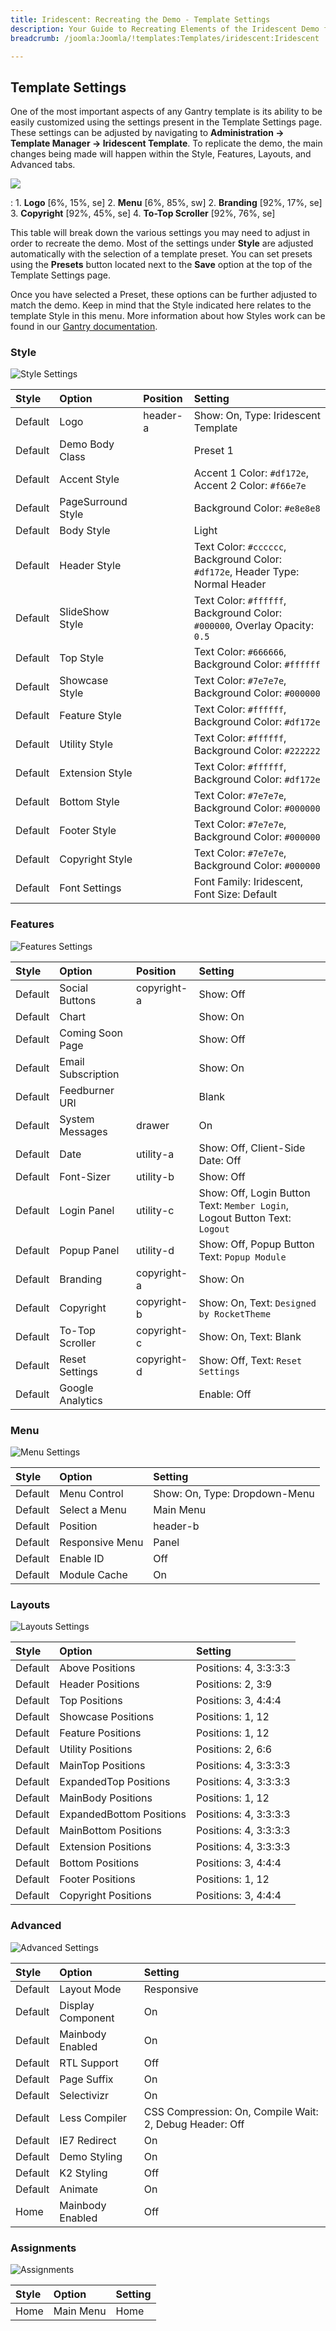 ```yaml
---
title: Iridescent: Recreating the Demo - Template Settings
description: Your Guide to Recreating Elements of the Iridescent Demo for Joomla
breadcrumb: /joomla:Joomla/!templates:Templates/iridescent:Iridescent

---
```


Template Settings
-----
One of the most important aspects of any Gantry template is its ability to be easily customized using the settings present in the Template Settings page. These settings can be adjusted by navigating to **Administration -> Template Manager -> Iridescent Template**. To replicate the demo, the main changes being made will happen within the Style, Features, Layouts, and Advanced tabs.

![](assets/iridescent2.jpeg)

:   1. **Logo** [6%, 15%, se]
    2. **Menu** [6%, 85%, sw]
    2. **Branding**  [92%, 17%, se]
    3. **Copyright**  [92%, 45%, se]
    4. **To-Top Scroller** [92%, 76%, se]

This table will break down the various settings you may need to adjust in order to recreate the demo. Most of the settings under **Style** are adjusted automatically with the selection of a template preset. You can set presets using the **Presets** button located next to the **Save** option at the top of the Template Settings page.

Once you have selected a Preset, these options can be further adjusted to match the demo. Keep in mind that the Style indicated here relates to the template Style in this menu. More information about how Styles work can be found in our [Gantry documentation](http://docs.gantry.org/gantry4/configure).

### Style

![Style Settings](assets/setstyle.jpeg)

|  Style  |       Option       | Position |                                    Setting                                     |
| :------ | :----------------- | :------- | :----------------------------------------------------------------------------- |
| Default | Logo               | header-a | Show: On, Type: Iridescent Template                                            |
| Default | Demo Body Class    |          | Preset 1                                                                       |
| Default | Accent Style       |          | Accent 1 Color: `#df172e`, Accent 2 Color: `#f66e7e`                           |
| Default | PageSurround Style |          | Background Color: `#e8e8e8`                                                    |
| Default | Body Style         |          | Light                                                                          |
| Default | Header Style       |          | Text Color: `#cccccc`, Background Color: `#df172e`, Header Type: Normal Header |
| Default | SlideShow Style    |          | Text Color: `#ffffff`, Background Color: `#000000`, Overlay Opacity: `0.5`     |
| Default | Top Style          |          | Text Color: `#666666`, Background Color: `#ffffff`                             |
| Default | Showcase Style     |          | Text Color: `#7e7e7e`, Background Color: `#000000`                             |
| Default | Feature Style      |          | Text Color: `#ffffff`, Background Color: `#df172e`                             |
| Default | Utility Style      |          | Text Color: `#ffffff`, Background Color: `#222222`                             |
| Default | Extension Style    |          | Text Color: `#ffffff`, Background Color: `#df172e`                             |
| Default | Bottom Style       |          | Text Color: `#7e7e7e`, Background Color: `#000000`                             |
| Default | Footer Style       |          | Text Color: `#7e7e7e`, Background Color: `#000000`                             |
| Default | Copyright Style    |          | Text Color: `#7e7e7e`, Background Color: `#000000`                             |
| Default | Font Settings      |          | Font Family: Iridescent, Font Size: Default                                    |

### Features

![Features Settings](assets/setfeatures.jpeg)

|  Style  |       Option       |   Position  |                                  Setting                                   |
| :------ | :----------------- | :---------- | :------------------------------------------------------------------------- |
| Default | Social Buttons     | copyright-a | Show: Off                                                                  |
| Default | Chart              |             | Show: On                                                                   |
| Default | Coming Soon Page   |             | Show: Off                                                                  |
| Default | Email Subscription |             | Show: On                                                                   |
| Default | Feedburner URI     |             | Blank                                                                      |
| Default | System Messages    | drawer      | On                                                                         |
| Default | Date               | utility-a   | Show: Off, Client-Side Date: Off                                           |
| Default | Font-Sizer         | utility-b   | Show: Off                                                                  |
| Default | Login Panel        | utility-c   | Show: Off, Login Button Text: `Member Login`, Logout Button Text: `Logout` |
| Default | Popup Panel        | utility-d   | Show: Off, Popup Button Text: `Popup Module`                               |
| Default | Branding           | copyright-a | Show: On                                                                   |
| Default | Copyright          | copyright-b | Show: On, Text: `Designed by RocketTheme`                               |
| Default | To-Top Scroller    | copyright-c | Show: On, Text: Blank                                                      |
| Default | Reset Settings     | copyright-d | Show: Off, Text: `Reset Settings`                                          |
| Default | Google Analytics   |             | Enable: Off                                                                |

### Menu

![Menu Settings](assets/setmenu.jpeg)

| Style       | Option          | Setting                       |
| :---------- | :----------     | :----------                   |
| Default     | Menu Control    | Show: On, Type: Dropdown-Menu |
| Default     | Select a Menu   | Main Menu                     |
| Default     | Position        | header-b                      |
| Default     | Responsive Menu | Panel                         |
| Default     | Enable ID       | Off                           |
| Default     | Module Cache    | On                            |

### Layouts

![Layouts Settings](assets/setlayouts.jpeg)

|  Style  |          Option          |        Setting        |
| :------ | :----------------------- | :-------------------- |
| Default | Above Positions          | Positions: 4, 3:3:3:3 |
| Default | Header Positions         | Positions: 2, 3:9     |
| Default | Top Positions            | Positions: 3, 4:4:4   |
| Default | Showcase Positions       | Positions: 1, 12      |
| Default | Feature Positions        | Positions: 1, 12      |
| Default | Utility Positions        | Positions: 2, 6:6     |
| Default | MainTop Positions        | Positions: 4, 3:3:3:3 |
| Default | ExpandedTop Positions    | Positions: 4, 3:3:3:3 |
| Default | MainBody Positions       | Positions: 1, 12      |
| Default | ExpandedBottom Positions | Positions: 4, 3:3:3:3 |
| Default | MainBottom Positions     | Positions: 4, 3:3:3:3 |
| Default | Extension Positions      | Positions: 4, 3:3:3:3 |
| Default | Bottom Positions         | Positions: 3, 4:4:4   |
| Default | Footer Positions         | Positions: 1, 12      |
| Default | Copyright Positions      | Positions: 3, 4:4:4   |

### Advanced

![Advanced Settings](assets/setadvanced.jpeg)

|  Style  |       Option      |                         Setting                         |
| :------ | :---------------- | :------------------------------------------------------ |
| Default | Layout Mode       | Responsive                                              |
| Default | Display Component | On                                                      |
| Default | Mainbody Enabled  | On                                                      |
| Default | RTL Support       | Off                                                     |
| Default | Page Suffix       | On                                                      |
| Default | Selectivizr       | On                                                      |
| Default | Less Compiler     | CSS Compression: On, Compile Wait: 2, Debug Header: Off |
| Default | IE7 Redirect      | On                                                      |
| Default | Demo Styling      | On                                                      |
| Default | K2 Styling        | Off                                                     |
| Default | Animate           | On                                                      |
| Home    | Mainbody Enabled  | Off                                                     |

### Assignments

![Assignments](assets/setassignments.jpeg)

| Style       | Option      | Setting     |
| :---------- | :---------- | :---------- |
| Home        | Main Menu   | Home        |

[demo25]: assets/iridescent.jpeg
[menu]: ../../start/menu.md
[Iridescent2]: assets/iridescent2.jpeg
[assignments]: assets/assignments_settings.jpeg
[style]: assets/setstyle.jpeg
[advanced]: assets/setadvanced.jpeg
[layouts]: assets/setlayouts.jpeg
[menu2]: assets/setmenu.jpeg
[features]: assets/setfeatures.jpeg
[setsocial]: assets/setsocial.jpg
[gantrydocs]: http://docs.gantry.org/gantry4/configure
